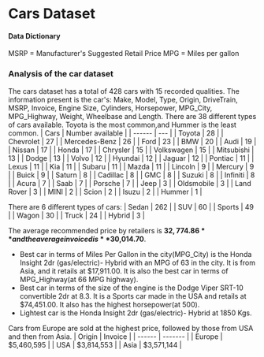 # Cars Dataset

#### Data Dictionary
MSRP = Manufacturer's Suggested Retail Price
MPG = Miles per gallon

### Analysis of the car dataset
The cars dataset has a total of 428 cars with 15 recorded qualities. The information present is the car's: Make, Model, Type, Origin, DriveTrain, MSRP, Invoice, Engine Size, Cylinders, Horsepower, MPG_City, MPG_Highway, Weight, Wheelbase and Length.
There are 38 different types of cars available. Toyota is the most common,and Hummer is the least common.
| Cars | Number available |
| ------ | --- |
| Toyota | 28 |
| Chevrolet | 27 |
| Mercedes-Benz | 26 |
| Ford | 23 |
| BMW | 20 |
| Audi | 19 |
| Nissan | 17 |
| Honda | 17 |
| Chrysler | 15 |
| Volkswagen | 15 |
| Mitsubishi | 13 |
| Dodge | 13 |
| Volvo | 12 |
| Hyundai | 12 |
| Jaguar | 12 |
| Pontiac | 11 |
| Lexus | 11 |
| Kia | 11 |
| Subaru | 11 |
| Mazda | 11 |
| Lincoln | 9 |
| Mercury | 9 |
| Buick | 9 |
| Saturn | 8 |
| Cadillac | 8 |
| GMC | 8 |
| Suzuki | 8 |
| Infiniti | 8 |
| Acura | 7 |
| Saab | 7 |
| Porsche | 7 |
| Jeep | 3 |
| Oldsmobile | 3 |
| Land Rover | 3 |
| MINI | 2 |
| Scion | 2 |
| Isuzu | 2 |
| Hummer | 1 |

There are 6 different types of cars:
| Sedan | 262 |
| SUV | 60 |
| Sports | 49 |
| Wagon | 30 |
| Truck | 24 |
| Hybrid | 3 |

The average recommended price by retailers is **$32,774.86** and the average invoiced is **$30,014.70**. 

* Best car in terms of Miles Per Gallon in the city(MPG_City) is the Honda Insight 2dr (gas/electric)- Hybrid with an MPG of 63 in the city. It is from Asia, and it retails at $17,911.00. It is also the best car in terms of MPG_Highway(at 66 MPG highway).
* Best car in terms of the size of the engine is the Dodge Viper SRT-10 convertible 2dr at 8.3. It is a Sports car made in the USA and retails at $74,451.00. It also has the highest horsepower(at 500).
* Lightest car is the Honda Insight 2dr (gas/electric)- Hybrid at 1850 Kgs.

Cars from Europe are sold at the highest price, followed by those from USA and then from Asia. 
| Origin | Invoice |
| ------ | ------- |
| Europe | $5,460,595 |
| USA | $3,814,553 |
| Asia | $3,571,144 |




